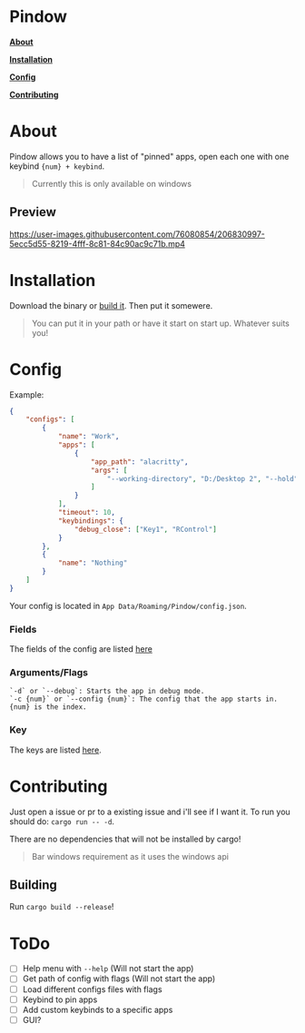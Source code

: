 # Pindow
**[About](#About)**

**[Installation](#Installation)**

**[Config](#Config)**

**[Contributing](#Contributing)**

# About
Pindow allows you to have a list of "pinned" apps, open each one with one keybind `{num} + keybind`.
> Currently this is only available on windows
## Preview
https://user-images.githubusercontent.com/76080854/206830997-5ecc5d55-8219-4fff-8c81-84c90ac9c71b.mp4


# Installation
Download the binary or [build it](#Building). Then put it somewere.

> You can put it in your path or have it start on start up. Whatever suits you!

# Config
Example:
```json
{
    "configs": [
        {
            "name": "Work",
            "apps": [
                {
                    "app_path": "alacritty",
                    "args": [
                        "--working-directory", "D:/Desktop 2", "--hold"
                    ]
                }
            ],
            "timeout": 10,
            "keybindings": {
                "debug_close": ["Key1", "RControl"]
            }
        },
        {
            "name": "Nothing"
        }
    ]
}
```
Your config is located in `App Data/Roaming/Pindow/config.json`.

### Fields
The fields of the config are listed [here](FIELDS.md)

### Arguments/Flags
    `-d` or `--debug`: Starts the app in debug mode.
    `-c {num}` or `--config {num}`: The config that the app starts in. {num} is the index.

### Key
The keys are listed [here](KEYS.md).

# Contributing
Just open a issue or pr to a existing issue and i'll see if I want it.
To run you should do: `cargo run -- -d`.

There are no dependencies that will not be installed by cargo!
> Bar windows requirement as it uses the windows api

## Building
Run `cargo build --release`!

# ToDo
- [ ] Help menu with `--help` (Will not start the app)
- [ ] Get path of config with flags (Will not start the app)
- [ ] Load different configs files with flags
- [ ] Keybind to pin apps
- [ ] Add custom keybinds to a specific apps
- [ ] GUI?

